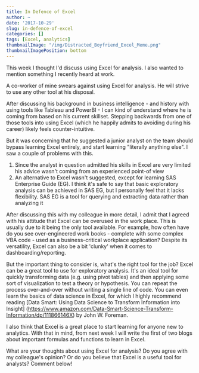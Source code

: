 ```yaml
---
title: In Defence of Excel
author: ~
date: '2017-10-29'
slug: in-defence-of-excel
categories: []
tags: [Excel, analytics]
thumbnailImage: "/img/Distracted_Boyfriend_Excel_Meme.png"
thumbnailImagePosition: bottom
---
```


This week I thought I'd discuss using Excel for analysis. I also wanted to mention something I recently heard at work. 

A co-worker of mine swears against using Excel for analysis. He will strive to use any other tool at his disposal. 

After discussing his background in business intelligence - and history with using tools like Tableau and PowerBI -  I can kind of understand where he is coming from based on his current skillset. Stepping backwards from one of those tools into using Excel (which he happily admits to avoiding during his career) likely feels counter-intuitive. 

But it was concerning that he suggested a junior analyst on the team should bypass learning Excel entirely, and start learning "literally anything else".
I saw a couple of problems with this.

1.	Since the analyst in question admitted his skills in Excel are very limited his advice wasn't coming from an experienced point-of view
2.	An alternative to Excel wasn't suggested, except for learning SAS Enterprise Guide (EG). I think it's safe to say that basic exploratory analysis can be achieved in SAS EG, but I personally feel that it lacks flexibility. SAS EG is a tool for querying and extracting data rather than analyzing it  

After discussing this with my colleague in more detail, I admit that I agreed with his attitude that Excel can be overused in the work place. This is usually due to it being the only tool available. For example, how often have do you see over-engineered work books - complete with some complex VBA code - used as a business-critical workplace application? Despite its versatility, Excel can also be a bit 'clunky' when it comes to dashboarding/reporting. 

But the important thing to consider is, what's the right tool for the job?
Excel can be a great tool to use for exploratory analysis. It's an ideal tool for quickly transforming data (e.g. using pivot tables) and then applying some sort of visualization to test a theory or hypothesis. You can repeat the process over-and-over without writing a single line of code. You can even learn the basics of data science in Excel, for which I highly recommend reading [Data Smart: Using Data Science to Transform Information into Insight] (https://www.amazon.com/Data-Smart-Science-Transform-Information/dp/111866146X) by John W. Foreman.

I also think that Excel is a great place to start learning for anyone new to analytics. With that in mind, from next week I will write the first of two blogs about important formulas and functions to learn in Excel.

What are your thoughts about using Excel for analysis? Do you agree with my colleague's opinion? Or do you believe that Excel is a useful tool for analysts? Comment below!
